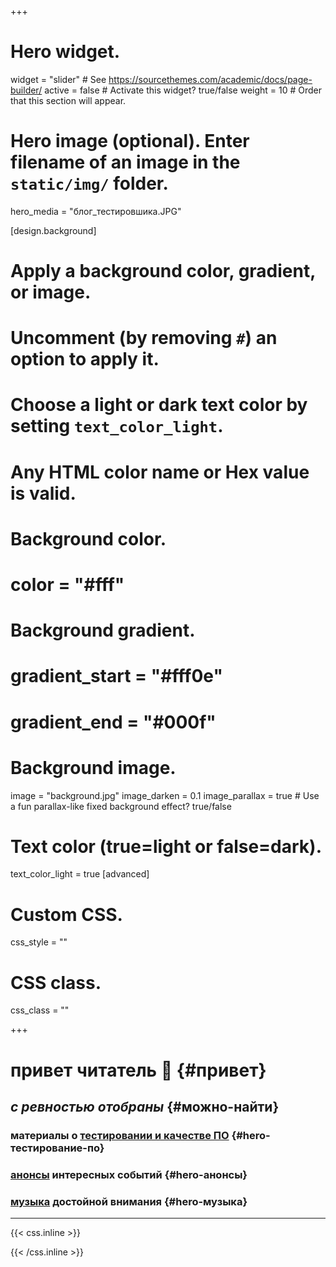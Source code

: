 +++
# Hero widget.
widget = "slider"  # See https://sourcethemes.com/academic/docs/page-builder/
active = false  # Activate this widget? true/false
weight = 10  # Order that this section will appear.
# Hero image (optional). Enter filename of an image in the `static/img/` folder.
hero_media = "блог_тестировшика.JPG"

[design.background]
  # Apply a background color, gradient, or image.
  #   Uncomment (by removing `#`) an option to apply it.
  #   Choose a light or dark text color by setting `text_color_light`.
  #   Any HTML color name or Hex value is valid.
  
  # Background color.
  # color = "#fff"
  
  # Background gradient.
  # gradient_start = "#fff0e"
  # gradient_end = "#000f"
  
  # Background image.
  image = "background.jpg"
  image_darken = 0.1
  image_parallax = true  # Use a fun parallax-like fixed background effect? true/false

  # Text color (true=light or false=dark).
  text_color_light = true
[advanced]
 # Custom CSS. 
 css_style = ""
 
 # CSS class.
 css_class = ""


+++
# привет читатель 🙏 {#привет}

## _с ревностью отобраны_ {#можно-найти}

### материалы о [тестировании и качестве ПО](/блог/) {#hero-тестирование-по}

### [анонсы](/анонс/) интересных событий {#hero-анонсы}

### [музыка](/музыка/) достойной внимания {#hero-музыка}


***

{{< css.inline >}}
<style>
  h3[id^=hero] > a {
     text-decoration: none  !important;
     color: #fc6f5c !important;
  }
  </style>
{{< /css.inline >}}
